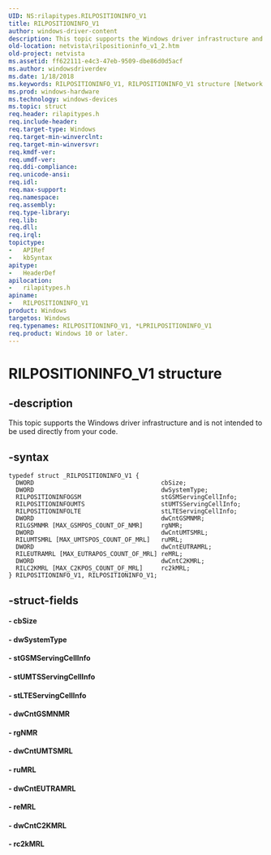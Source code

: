 ```yaml
---
UID: NS:rilapitypes.RILPOSITIONINFO_V1
title: RILPOSITIONINFO_V1
author: windows-driver-content
description: This topic supports the Windows driver infrastructure and is not intended to be used directly from your code.
old-location: netvista\rilpositioninfo_v1_2.htm
old-project: netvista
ms.assetid: ff622111-e4c3-47eb-9509-dbe86d0d5acf
ms.author: windowsdriverdev
ms.date: 1/18/2018
ms.keywords: RILPOSITIONINFO_V1, RILPOSITIONINFO_V1 structure [Network Drivers Starting with Windows Vista], *LPRILPOSITIONINFO_V1, rilapitypes/RILPOSITIONINFO_V1, netvista.rilpositioninfo_v1_2
ms.prod: windows-hardware
ms.technology: windows-devices
ms.topic: struct
req.header: rilapitypes.h
req.include-header: 
req.target-type: Windows
req.target-min-winverclnt: 
req.target-min-winversvr: 
req.kmdf-ver: 
req.umdf-ver: 
req.ddi-compliance: 
req.unicode-ansi: 
req.idl: 
req.max-support: 
req.namespace: 
req.assembly: 
req.type-library: 
req.lib: 
req.dll: 
req.irql: 
topictype:
-	APIRef
-	kbSyntax
apitype:
-	HeaderDef
apilocation:
-	rilapitypes.h
apiname:
-	RILPOSITIONINFO_V1
product: Windows
targetos: Windows
req.typenames: RILPOSITIONINFO_V1, *LPRILPOSITIONINFO_V1
req.product: Windows 10 or later.
---
```


# RILPOSITIONINFO_V1 structure


## -description


This topic supports the Windows driver infrastructure and is not intended to be used directly from your code. 


## -syntax


````
typedef struct _RILPOSITIONINFO_V1 {
  DWORD                                   cbSize;
  DWORD                                   dwSystemType;
  RILPOSITIONINFOGSM                      stGSMServingCellInfo;
  RILPOSITIONINFOUMTS                     stUMTSServingCellInfo;
  RILPOSITIONINFOLTE                      stLTEServingCellInfo;
  DWORD                                   dwCntGSMNMR;
  RILGSMNMR [MAX_GSMPOS_COUNT_OF_NMR]     rgNMR;
  DWORD                                   dwCntUMTSMRL;
  RILUMTSMRL [MAX_UMTSPOS_COUNT_OF_MRL]   ruMRL;
  DWORD                                   dwCntEUTRAMRL;
  RILEUTRAMRL [MAX_EUTRAPOS_COUNT_OF_MRL] reMRL;
  DWORD                                   dwCntC2KMRL;
  RILC2KMRL [MAX_C2KPOS_COUNT_OF_MRL]     rc2kMRL;
} RILPOSITIONINFO_V1, RILPOSITIONINFO_V1;
````


## -struct-fields




#### - cbSize



#### - dwSystemType



#### - stGSMServingCellInfo



#### - stUMTSServingCellInfo



#### - stLTEServingCellInfo



#### - dwCntGSMNMR



#### - rgNMR



#### - dwCntUMTSMRL



#### - ruMRL



#### - dwCntEUTRAMRL



#### - reMRL



#### - dwCntC2KMRL



#### - rc2kMRL


